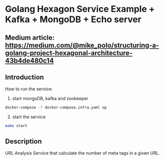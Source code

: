 # Golang Hexagon Service Example + Kafka + MongoDB + Echo server
## Medium article: https://medium.com/@mike_polo/structuring-a-golang-project-hexagonal-architecture-43b4de480c14

## Introduction
How to run the service:

1. start mongoDB, kafka and zookeeper
```bash
docker-compose -f docker-compose.infra.yaml up
```

2. start the service
```bash
make start
```

## Description

URL Analysis Service that calculate the number of meta tags in a given URL.
